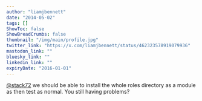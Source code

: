 ```yaml
---
author: "liamjbennett"
date: "2014-05-02"
tags: []
ShowToc: false
ShowBreadCrumbs: false
thumbnail: "/img/main/profile.jpg"
twitter_link: "https://x.com/liamjbennett/status/462323578919079936"
mastodon_link: ""
bluesky_link: ""
linkedin_link: ""
expiryDate: "2016-01-01"
---
```


[@stack72](https://x.com/stack72) we should be able to install the whole roles directory as a module as then test as normal. You still having problems?

